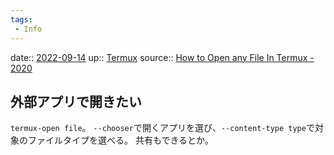 ```yaml
---
tags:
 - Info
---
```


date:: [2022-09-14](Daily_Note/2022-09-14.md)
up:: [Termux](../Bar/App/Termux.md)
source:: [How to Open any File In Termux - 2020](https://www.learntermux.tech/2020/09/how-to-open-any-file-in-termux-2020.html?m=1)

## 外部アプリで開きたい
`termux-open file`。
`--chooser`で開くアプリを選び、`--content-type type`で対象のファイルタイプを選べる。
共有もできるとか。

